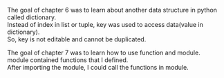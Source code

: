 The goal of chapter 6 was to learn about another data structure in python called dictionary.  
Instead of index in list or tuple, key was used to access data(value in dictionary).  
So, key is not editable and cannot be duplicated.  

The goal of chapter 7 was to learn how to use function and module.  
module contained functions that I defined.  
After importing the module, I could call the functions in module.  
